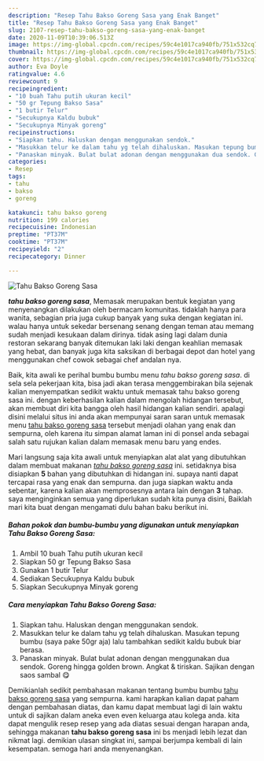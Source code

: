 ```yaml
---
description: "Resep Tahu Bakso Goreng Sasa yang Enak Banget"
title: "Resep Tahu Bakso Goreng Sasa yang Enak Banget"
slug: 2107-resep-tahu-bakso-goreng-sasa-yang-enak-banget
date: 2020-11-09T10:39:06.513Z
image: https://img-global.cpcdn.com/recipes/59c4e1017ca940fb/751x532cq70/tahu-bakso-goreng-sasa-foto-resep-utama.jpg
thumbnail: https://img-global.cpcdn.com/recipes/59c4e1017ca940fb/751x532cq70/tahu-bakso-goreng-sasa-foto-resep-utama.jpg
cover: https://img-global.cpcdn.com/recipes/59c4e1017ca940fb/751x532cq70/tahu-bakso-goreng-sasa-foto-resep-utama.jpg
author: Eva Doyle
ratingvalue: 4.6
reviewcount: 9
recipeingredient:
- "10 buah Tahu putih ukuran kecil"
- "50 gr Tepung Bakso Sasa"
- "1 butir Telur"
- "Secukupnya Kaldu bubuk"
- "Secukupnya Minyak goreng"
recipeinstructions:
- "Siapkan tahu. Haluskan dengan menggunakan sendok."
- "Masukkan telur ke dalam tahu yg telah dihaluskan. Masukan tepung bumbu (saya pake 50gr aja) lalu tambahkan sedikit kaldu bubuk biar berasa."
- "Panaskan minyak. Bulat bulat adonan dengan menggunakan dua sendok. Goreng hingga golden brown. Angkat &amp; tiriskan. Sajikan dengan saos sambal 😋"
categories:
- Resep
tags:
- tahu
- bakso
- goreng

katakunci: tahu bakso goreng 
nutrition: 199 calories
recipecuisine: Indonesian
preptime: "PT37M"
cooktime: "PT37M"
recipeyield: "2"
recipecategory: Dinner

---
```



![Tahu Bakso Goreng Sasa](https://img-global.cpcdn.com/recipes/59c4e1017ca940fb/751x532cq70/tahu-bakso-goreng-sasa-foto-resep-utama.jpg)

<b><i>tahu bakso goreng sasa</i></b>, Memasak merupakan bentuk kegiatan yang menyenangkan dilakukan oleh bermacam komunitas. tidaklah hanya para wanita, sebagian pria juga cukup banyak yang suka dengan kegiatan ini. walau hanya untuk sekedar bersenang senang dengan teman atau memang sudah menjadi kesukaan dalam dirinya. tidak asing lagi dalam dunia restoran sekarang banyak ditemukan laki laki dengan keahlian memasak yang hebat, dan banyak juga kita saksikan di berbagai depot dan hotel yang menggunakan chef cowok sebagai chef andalan nya.



Baik, kita awali ke perihal bumbu bumbu menu <i>tahu bakso goreng sasa</i>. di sela sela pekerjaan kita, bisa jadi akan terasa menggembirakan bila sejenak kalian menyempatkan sedikit waktu untuk memasak tahu bakso goreng sasa ini. dengan keberhasilan kalian dalam mengolah hidangan tersebut, akan membuat diri kita bangga oleh hasil hidangan kalian sendiri. apalagi disini melalui situs ini anda akan mempunyai saran saran untuk memasak menu <u>tahu bakso goreng sasa</u> tersebut menjadi olahan yang enak dan sempurna, oleh karena itu simpan alamat laman ini di ponsel anda sebagai salah satu rujukan kalian dalam memasak menu baru yang endes.


Mari langsung saja kita awali untuk menyiapkan alat alat yang dibutuhkan dalam membuat makanan <u><i>tahu bakso goreng sasa</i></u> ini. setidaknya bisa disiapkan <b>5</b> bahan yang dibutuhkan di hidangan ini. supaya nanti dapat tercapai rasa yang enak dan sempurna. dan juga siapkan waktu anda sebentar, karena kalian akan memprosesnya antara lain dengan <b>3</b> tahap. saya menginginkan semua yang diperlukan sudah kita punya disini, Baiklah mari kita buat dengan mengamati dulu bahan baku berikut ini.

<!--inarticleads1-->

##### Bahan pokok dan bumbu-bumbu yang digunakan untuk menyiapkan Tahu Bakso Goreng Sasa:

1. Ambil 10 buah Tahu putih ukuran kecil
1. Siapkan 50 gr Tepung Bakso Sasa
1. Gunakan 1 butir Telur
1. Sediakan Secukupnya Kaldu bubuk
1. Siapkan Secukupnya Minyak goreng




<!--inarticleads2-->

##### Cara menyiapkan Tahu Bakso Goreng Sasa:

1. Siapkan tahu. Haluskan dengan menggunakan sendok.
1. Masukkan telur ke dalam tahu yg telah dihaluskan. Masukan tepung bumbu (saya pake 50gr aja) lalu tambahkan sedikit kaldu bubuk biar berasa.
1. Panaskan minyak. Bulat bulat adonan dengan menggunakan dua sendok. Goreng hingga golden brown. Angkat &amp; tiriskan. Sajikan dengan saos sambal 😋




Demikianlah sedikit pembahasan makanan tentang bumbu bumbu <u>tahu bakso goreng sasa</u> yang sempurna. kami harapkan kalian dapat paham dengan pembahasan diatas, dan kamu dapat membuat lagi di lain waktu untuk di sajikan dalam aneka even even keluarga atau kolega anda. kita dapat mengulik resep resep yang ada diatas sesuai dengan harapan anda, sehingga makanan <b>tahu bakso goreng sasa</b> ini bs menjadi lebih lezat dan nikmat lagi. demikian ulasan singkat ini, sampai berjumpa kembali di lain kesempatan. semoga hari anda menyenangkan.
